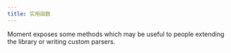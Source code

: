 ```yaml
---
title: 实用函数
---
```



Moment exposes some methods which may be useful to people extending the library or writing custom parsers.

